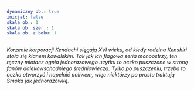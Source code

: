 ```yaml
---
dynamiczny ob.: true
inicjał: false
skala ob.: 1
skala ob. szer.: 1
skala ob. z boku: 1
---
```


*Korzenie korporacji Kendachi sięgają XVI wieku, od kiedy rodzina Kenshiri stała się klanem kowalskim. Tak jak ich flagowa seria monoostrzy, ten ręczny miotacz ognia jednorazowego użytku to oczko puszczone w stronę fanów dalekowschodniego średniowiecza. Tylko po puszczeniu, trzeba to oczko otworzyć i napełnić paliwem, więc niektórzy po prostu traktują Smoka jak jednorazówkę.*